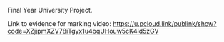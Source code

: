 Final Year University Project.

Link to evidence for marking video: https://u.pcloud.link/publink/show?code=XZjjpmXZV78iTgyx1u4bqUHouw5cK4ld5zGV

